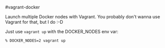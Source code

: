 #vagrant-docker

Launch multiple Docker nodes with Vagrant. You probably don't wanna use Vagrant
for that, but I do :-D

Just use ``vagrant up`` with the DOCKER_NODES env var:

```
% DOCKER_NODES=2 vagrant up
```
